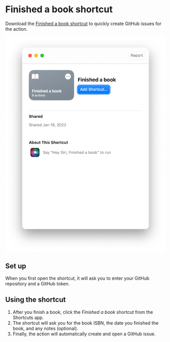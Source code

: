 # Finished a book shortcut

Download the [Finished a book shortcut](Finished%20a%20book.shortcut) to quickly create GitHub issues for the action.

![](thumbnail.png)

## Set up

When you first open the shortcut, it will ask you to enter your GitHub repository and a GitHub token.

## Using the shortcut

1. After you finish a book, click the _Finished a book_ shortcut from the Shortcuts app.
2. The shortcut will ask you for the book ISBN, the date you finished the book, and any notes (optional).
3. Finally, the action will automatically create and open a GitHub issue.
